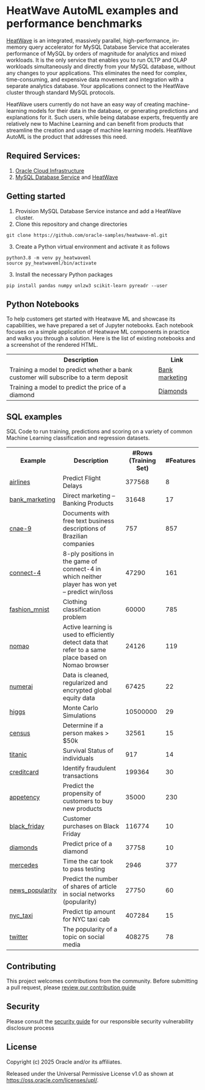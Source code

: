 # HeatWave AutoML examples and performance benchmarks

[HeatWave](https://www.oracle.com/heatwave/) is an integrated, massively parallel, high-performance, in-memory query accelerator for MySQL Database Service that accelerates performance of MySQL by orders of magnitude for analytics and mixed workloads. It is the only service that enables you to run OLTP and OLAP workloads simultaneously and directly from your MySQL database, without any changes to your applications. This eliminates the need for complex, time-consuming, and expensive data movement and integration with a separate analytics database. Your applications connect to the HeatWave cluster through standard MySQL protocols.

HeatWave users currently do not have an easy way of creating machine-learning models for their data in the database, or generating predictions and explanations for it. Such users, while being database experts, frequently are relatively new to Machine Learning and can benefit from products that streamline the creation and usage of machine learning models. HeatWave AutoML is the product that addresses this need.

## Required Services:
1. [Oracle Cloud Infrastructure][3]
2. [MySQL Database Service][4] and [HeatWave][5]

## Getting started
1. Provision MySQL Database Service instance and add a HeatWave cluster.
2. Clone this repository and change directories
```
git clone https://github.com/oracle-samples/heatwave-ml.git
```
3. Create a Python virtual environment and activate it as follows
```
python3.8 -m venv py_heatwaveml
source py_heatwaveml/bin/activate
```
3. Install the necessary Python packages
```
pip install pandas numpy unlzw3 scikit-learn pyreadr --user
```

## Python Notebooks
To help customers get started with Heatwave ML and showcase its capabilities, we have prepared a set of Jupyter notebooks. Each notebook focuses on a simple application of Heatwave ML components in practice and walks you through a solution. Here is the list of existing notebooks and a screenshot of the rendered HTML.

<table>
    <tr>
        <th> Description</td>
        <th> Link</td>
    </tr>
    <tr>
        <td>Training a model to predict whether a bank customer will subscribe to a term deposit</td>
        <td><a href="./python/automl/table_classification_bank_marketing.ipynb">Bank marketing</a></td>
   </tr>
   <tr>
        <td>Training a model to predict the price of a diamond</td>
        <td><a href="./python/automl/table_regression_diamonds.ipynb">Diamonds</a></td>
   </tr>
</table>

## SQL examples
SQL Code to run training, predictions and scoring on a variety of common Machine Learning classification and regression datasets.

<table>
    <tr>
        <th> Example</td>
        <th> Description</td>
        <th> #Rows (Training Set)</td>
        <th> #Features</td>
    </tr>
    <tr>
        <td><a href="./sql/table_classification_airlines.sql">airlines</a></td>
        <td>Predict Flight Delays</td>
        <td>377568</td>
        <td>8</td>
   </tr>
   <tr>
        <td><a href="./sql/table_classification_bank_marketing.sql">bank_marketing</a></td>
        <td>Direct marketing – Banking Products</td>
        <td>31648</td>
        <td>17</td>
   </tr>
   <tr>
        <td><a href="./sql/table_classification_cnae-9.sql">cnae-9</a></td>
        <td>Documents with free text business descriptions of Brazilian companies</td>
        <td>757</td>
        <td>857</td>
   </tr>
   <tr>
        <td><a href="./sql/table_classification_connect-4.sql">connect-4</a></td>
        <td>8-ply positions in the game of connect-4 in which neither player has won yet – predict win/loss</td>
        <td>47290</td>
        <td>161</td>
   </tr>
   <tr>
        <td><a href="./sql/table_classification_fashion_mnist.sql">fashion_mnist</a></td>
        <td>Clothing classification problem</td>
        <td>60000</td>
        <td>785</td>
   </tr>
   <tr>
        <td><a href="./sql/table_classification_nomao.sql">nomao</a></td>
        <td>Active learning is used to efficiently detect data that refer to a same place based on Nomao browser</td>
        <td>24126</td>
        <td>119</td>
   </tr>
   <tr>
        <td><a href="./sql/table_classification_numerai.sql">numerai</a></td>
        <td>Data is cleaned, regularized and encrypted global equity data</td>
        <td>67425</td>
        <td>22</td>
   </tr>
   <tr>
        <td><a href="./sql/table_classification_higgs.sql">higgs</a></td>
        <td>Monte Carlo Simulations</td>
        <td>10500000</td>
        <td>29</td>
   </tr>
   <tr>
        <td><a href="./sql/table_classification_census.sql">census</a></td>
        <td>Determine if a person makes > $50k</td>
        <td>32561</td>
        <td>15</td>
   </tr>
   <tr>
        <td><a href="./sql/table_classification_titanic.sql">titanic</a></td>
        <td>Survival Status of individuals</td>
        <td>917</td>
        <td>14</td>
   </tr>
   <tr>
        <td><a href="./sql/table_classification_creditcard.sql">creditcard</a></td>
        <td>Identify fraudulent  transactions</td>
        <td>199364</td>
        <td>30</td>
   </tr>
   <tr>
        <td><a href="./sql/table_classification_appetency.sql">appetency</a></td>
        <td>Predict the propensity of customers to buy new products</td>
        <td>35000</td>
        <td>230</td>
   </tr>
   <tr>
        <td><a href="./sql/table_regression_black_friday.sql">black_friday</a></td>
        <td>Customer purchases on Black Friday</td>
        <td>116774</td>
        <td>10</td>
   </tr>
   <tr>
        <td><a href="./sql/table_regression_diamonds.sql">diamonds</a></td>
        <td>Predict price of a diamond</td>
        <td>37758</td>
        <td>10</td>
   </tr>
   <tr>
        <td><a href="./sql/table_regression_mercedes.sql">mercedes</a></td>
        <td>Time the car took to pass testing</td>
        <td>2946</td>
        <td>377</td>
   </tr>
   <tr>
        <td><a href="./sql/table_regression_news_popularity.sql">news_popularity</a></td>
        <td>Predict the number of shares of article in social networks (popularity)</td>
        <td>27750</td>
        <td>60</td>
   </tr>
   <tr>
        <td><a href="./sql/table_regression_nyc_taxi.sql">nyc_taxi</a></td>
        <td>Predict tip amount for NYC taxi cab</td>
        <td>407284</td>
        <td>15</td>
   </tr>
   <tr>
        <td><a href="./sql/table_regression_twitter.sql">twitter</a></td>
        <td>The popularity of a topic on social media</td>
        <td>408275</td>
        <td>78</td>
   </tr>
</table>

## Contributing

This project welcomes contributions from the community. Before submitting a pull request, please [review our contribution guide](./CONTRIBUTING.md)

## Security

Please consult the [security guide](./SECURITY.md) for our responsible security vulnerability disclosure process

## License

Copyright (c) 2025 Oracle and/or its affiliates.

Released under the Universal Permissive License v1.0 as shown at
<https://oss.oracle.com/licenses/upl/>.


 [1]: https://www.python.org/downloads/release/python-3813/
 [2]: https://dev.mysql.com/doc/mysql-shell/8.0/en/
 [3]: https://docs.cloud.oracle.com/en-us/iaas/Content/home.htm
 [4]: https://docs.oracle.com/en-us/iaas/mysql-database/
 [5]: https://dev.mysql.com/doc/heatwave/en/
